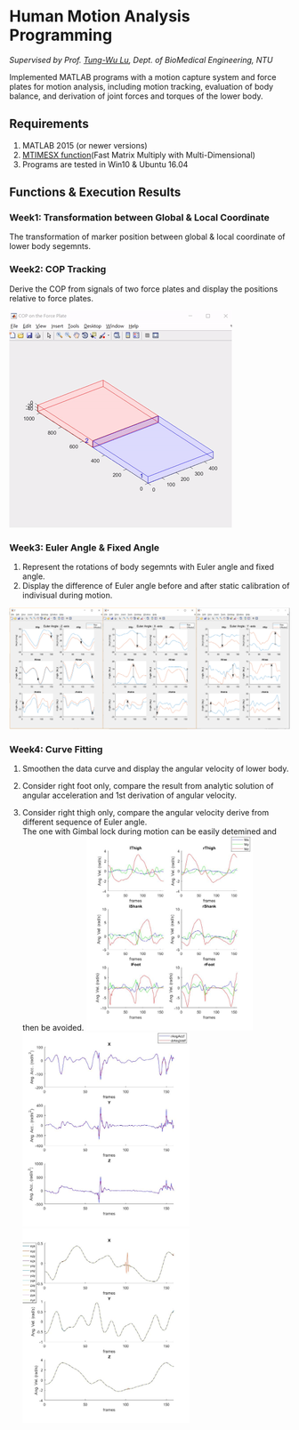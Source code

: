 # Human Motion Analysis Programming
*Supervised by Prof. [Tung-Wu Lu](http://oemal.bme.ntu.edu.tw/professor/professorE.htm), Dept. of BioMedical Engineering, NTU*

Implemented MATLAB programs with a motion capture system and force plates for motion analysis, including motion tracking, evaluation of body balance, and derivation of joint forces and torques of the lower body.

## Requirements
1. MATLAB 2015 (or newer versions)
2. [MTIMESX function](https://www.mathworks.com/matlabcentral/fileexchange/25977-mtimesx-fast-matrix-multiply-with-multi-dimensional-support)(Fast Matrix Multiply with Multi-Dimensional)
3. Programs are tested in Win10 & Ubuntu 16.04

## Functions & Execution Results
### Week1: Transformation between Global & Local Coordinate  
The transformation of marker position between global & local coordinate of lower body segemnts.  

### Week2: COP Tracking  
Derive the COP from signals of two force plates and display the positions relative to force plates.  
  
![COP Tracking](/results/COP.gif) 

### Week3: Euler Angle & Fixed Angle
1. Represent the rotations of body segemnts with Euler angle and fixed angle.  
2. Display the difference of Euler angle before and after static calibration of indivisual during motion.  

![Static calibration](/results/hw3.png)  

### Week4: Curve Fitting
1. Smoothen the data curve and display the angular velocity of lower body.  
  
2. Consider right foot only, compare the result from analytic solution of angular acceleration and 1st derivation of angular velocity.  

3. Consider right thigh only, compare the angular velocity derive from different sequence of Euler angle.  
The one with Gimbal lock during motion can be easily detemined and then be avoided.
<img src="/results/hw4_AngVel.jpg" width="300"><img src="/results/hw4_AngAcc.jpg" width="300"><img src="/results/hw4_12RotSeq.jpg" width="300">




